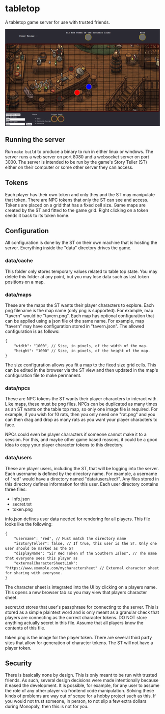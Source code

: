# tabletop
A tabletop game server for use with trusted friends.

![](https://github.com/wspowell/tabletop/blob/main/preview.png "Preview of tabletop showing token being moved around a game map in real time")

## Running the server
Run `make build` to produce a binary to run in either linux or windows. The server runs a web server on port 8080 and a websocket server on port 3000. The server is intended to be run by the game's Story Teller (ST) either on their computer or some other server they can access.

## Tokens
Each player has their own token and only they and the ST may manipulate that token. There are NPC tokens that only the ST can see and access. Tokens are placed on a grid that has a fixed cell size. Game maps are created by the ST and fitted to the game grid. Right clicking on a token sends it back to its token home.

## Configuration
All configuration is done by the ST on their own machine that is hosting the server. Everything inside the "data" directory drives the game.

### data/cache
This folder only stores temporary values related to table top state. You may delete this folder at any point, but you may lose data such as last token positions on a map.

### data/maps
These are the maps the ST wants their player characters to explore. Each png filename is the map name (only png is supported). For example, map "tavern" would be "tavern.png". Each map has optional configuration that can be applied using a json file of the same name. For example, map "tavern" may have configuration stored in "tavern.json". The allowed configuration is as follows:
```
{
    "width": "1000", // Size, in pixels, of the width of the map.
    "height": "1000" // Size, in pixels, of the height of the map.
}
```
The size configuration allows you fit a map to the fixed size grid cells. This can be edited in the browser via the ST view and then updated in the map's configuration file to make permanent.

### data/npcs
These are NPC tokens the ST wants their player characters to interact with. Like maps, these must be png files. NPCs can be duplicated as many times as an ST wants on the table top map, so only one image file is required. For example, if you wish for 10 rats, then you only need one "rat.png" and you can then drag and drop as many rats as you want your player characters to face.

NPCs could even be player characters if someone cannot make it to a session. For this, and maybe other game based reasons, it could be a good idea to copy your player character tokens to this directory.

### data/users
These are player users, including the ST, that will be logging into the server. Each username is defined by the directory name. For example, a username of "red" would have a directory named "data/users/red/". Any files stored in this directory defines information for this user. Each user directory contains three files:
* info.json
* secret.txt
* token.png

info.json defines user data needed for rendering for all players. This file looks like the following:
```
{
    "username": "red", // Must match the directory name
    "isStoryTeller": false, // If true, this user is the ST. Only one user should be marked as the ST
    "displayName": "Sir Red Token of the Southern Isles", // The name that everyone sees this player as
    "externalCharacterSheetLink": "https://www.example.com/mycharactersheet" // External character sheet for sharing with everyone.
}
```
The character sheet is integrated into the UI by clicking on a players name. This opens a new browser tab so you may view that players character sheet.

secret.txt stores that user's passphrase for connecting to the server. This is stored as a simple plaintext word and is only meant as a granular check that players are connecting as the correct character tokens. DO NOT store anything actually secret in this file. Assume that all players know the contents of this file.

token.png is the image for the player token. There are several third party sites that allow for generation of character tokens. The ST will not have a player token.

## Security
There is basically none by design. This is only meant to be run with trusted friends. As such, several design decisions were made intentionally because it eased the development. It is possible, for example, for any user to assume the role of any other player via frontend code manipulation. Solving these kinds of problems are way out of scope for a hobby project such as this. If you would not trust someone, in person, to not slip a few extra dollars during Monopoly, then this is not for you.